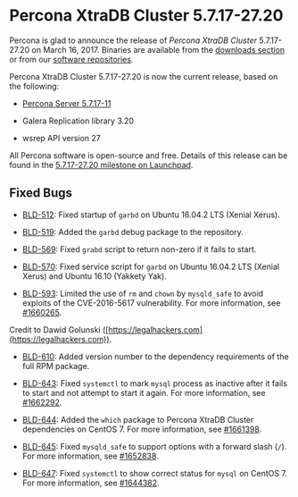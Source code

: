 # Percona XtraDB Cluster 5.7.17-27.20

Percona is glad to announce the release of
*Percona XtraDB Cluster* 5.7.17-27.20 on March 16, 2017.
Binaries are available from the [downloads section](https://www.percona.com/downloads/Percona-XtraDB-Cluster-57/)
or from our [software repositories](../install/index.md#install).

Percona XtraDB Cluster 5.7.17-27.20 is now the current release,
based on the following:

* [Percona Server 5.7.17-11](https://www.percona.com/doc/percona-server/5.7/release-notes/Percona-Server-5.7.17-11.html)

* Galera Replication library 3.20

* wsrep API version 27

All Percona software is open-source and free.
Details of this release can be found in the
[5.7.17-27.20 milestone on Launchpad](https://launchpad.net/percona-xtradb-cluster/+milestone/5.7.17-27.20).

## Fixed Bugs

* [BLD-512](https://jira.percona.com/browse/BLD-512): Fixed startup of `garbd`
on Ubuntu 16.04.2 LTS (Xenial Xerus).

* [BLD-519](https://jira.percona.com/browse/BLD-519): Added the `garbd` debug package to the repository.

* [BLD-569](https://jira.percona.com/browse/BLD-569): Fixed `grabd` script to return non-zero
if it fails to start.

* [BLD-570](https://jira.percona.com/browse/BLD-570): Fixed service script for `garbd`
on Ubuntu 16.04.2 LTS (Xenial Xerus) and Ubuntu 16.10 (Yakkety Yak).

* [BLD-593](https://jira.percona.com/browse/BLD-593): Limited the use of `rm` and `chown`
by `mysqld_safe` to avoid exploits of the CVE-2016-5617 vulnerability.
  For more information, see [#1660265](https://bugs.launchpad.net/percona-xtradb-cluster/+bug/1660265).

Credit to Dawid Golunski ([https://legalhackers.com](https://legalhackers.com)).

* [BLD-610](https://jira.percona.com/browse/BLD-610): Added version number to the dependency requirements
of the full RPM package.

* [BLD-643](https://jira.percona.com/browse/BLD-643): Fixed `systemctl` to mark `mysql` process as inactive after it fails to start and not attempt to start it again.
  For more information, see [#1662292](https://bugs.launchpad.net/percona-xtradb-cluster/+bug/1662292).

* [BLD-644](https://jira.percona.com/browse/BLD-644): Added the `which` package to Percona XtraDB Cluster dependencies
on CentOS 7.
  For more information, see [#1661398](https://bugs.launchpad.net/percona-xtradb-cluster/+bug/1661398).

* [BLD-645](https://jira.percona.com/browse/BLD-645): Fixed `mysqld_safe` to support options
with a forward slash (`/`).
  For more information, see [#1652838](https://bugs.launchpad.net/percona-xtradb-cluster/+bug/1652838).

* [BLD-647](https://jira.percona.com/browse/BLD-647): Fixed `systemctl` to show correct status
for `mysql` on CentOS 7.
  For more information, see [#1644382](https://bugs.launchpad.net/percona-xtradb-cluster/+bug/1644382).
